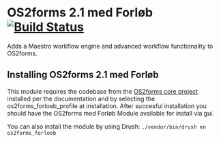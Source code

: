 # OS2forms 2.1 med Forløb [![Build Status](https://app.travis-ci.com/OS2Forms/os2forms_forloeb.svg?branch=develop)](https://app.travis-ci.com/OS2Forms/os2forms_forloeb)
Adds a Maestro workflow engine and advanced workflow functionality to OS2forms.

## Installing OS2forms 2.1 med Forløb
This module requires the codebase from the [OS2forms core project](https://github.com/OS2Forms/os2forms8) installed per the documentation and by selecting the os2forms_forloeb_profile at installation. After succesful installation you should have the OS2forms med Forløb Module available for install via gui.

You can also install the module by using Drush:
    ```
    ./vendor/bin/drush en os2forms_forloeb
    ```
